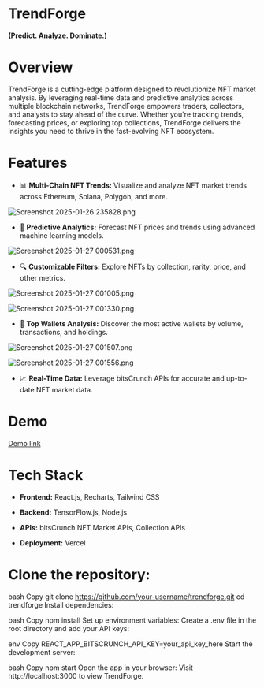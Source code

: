 # TrendForge
**(Predict. Analyze. Dominate.)**

# Overview
TrendForge is a cutting-edge platform designed to revolutionize NFT market analysis. By leveraging real-time data and predictive analytics across multiple blockchain networks, TrendForge empowers traders, collectors, and analysts to stay ahead of the curve. Whether you're tracking trends, forecasting prices, or exploring top collections, TrendForge delivers the insights you need to thrive in the fast-evolving NFT ecosystem.

# Features
- 📊 **Multi-Chain NFT Trends:** Visualize and analyze NFT market trends across Ethereum, Solana, Polygon, and more.

![Screenshot 2025-01-26 235828.png](https://cdn.dorahacks.io/static/files/194a3dfb77f63d991e50a2b411a96aab.png)

- 🔮 **Predictive Analytics:** Forecast NFT prices and trends using advanced machine learning models.


![Screenshot 2025-01-27 000531.png](https://cdn.dorahacks.io/static/files/194a3e6007c193a5baf0acd402eac437.png)


- 🔍 **Customizable Filters:** Explore NFTs by collection, rarity, price, and other metrics.


![Screenshot 2025-01-27 001005.png](https://cdn.dorahacks.io/static/files/194a3ea592407fed02e53144d8c8db34.png)

![Screenshot 2025-01-27 001330.png](https://cdn.dorahacks.io/static/files/194a3ed74ead64c611688be438488786.png)


- 💼 **Top Wallets Analysis:** Discover the most active wallets by volume, transactions, and holdings.


![Screenshot 2025-01-27 001507.png](https://cdn.dorahacks.io/static/files/194a3eeca019aa36643f250403cb794f.png)

![Screenshot 2025-01-27 001556.png](https://cdn.dorahacks.io/static/files/194a3ef7c9a80d9e964de7d45099b117.png)


- 📈 **Real-Time Data:** Leverage bitsCrunch APIs for accurate and up-to-date NFT market data.

# Demo
[Demo link](https://trend-forge.vercel.app/)

# Tech Stack
- **Frontend:** React.js, Recharts, Tailwind CSS

- **Backend:** TensorFlow.js, Node.js

- **APIs:** bitsCrunch NFT Market APIs, Collection APIs

- **Deployment:** Vercel

# Clone the repository:

bash
Copy
git clone https://github.com/your-username/trendforge.git
cd trendforge
Install dependencies:

bash
Copy
npm install
Set up environment variables:
Create a .env file in the root directory and add your API keys:

env
Copy
REACT_APP_BITSCRUNCH_API_KEY=your_api_key_here
Start the development server:

bash
Copy
npm start
Open the app in your browser:
Visit http://localhost:3000 to view TrendForge.

